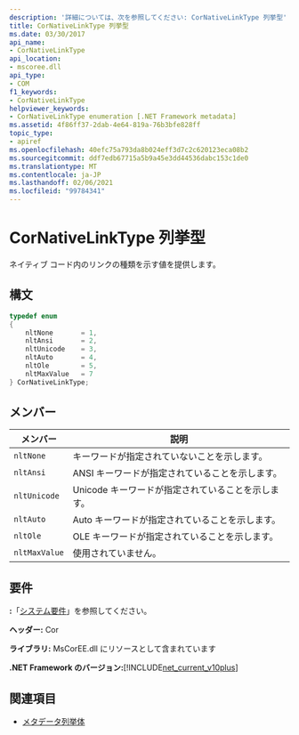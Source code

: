 ```yaml
---
description: '詳細については、次を参照してください: CorNativeLinkType 列挙型'
title: CorNativeLinkType 列挙型
ms.date: 03/30/2017
api_name:
- CorNativeLinkType
api_location:
- mscoree.dll
api_type:
- COM
f1_keywords:
- CorNativeLinkType
helpviewer_keywords:
- CorNativeLinkType enumeration [.NET Framework metadata]
ms.assetid: 4f86ff37-2dab-4e64-819a-76b3bfe828ff
topic_type:
- apiref
ms.openlocfilehash: 40efc75a793da8b024eff3d7c2c620123eca08b2
ms.sourcegitcommit: ddf7edb67715a5b9a45e3dd44536dabc153c1de0
ms.translationtype: MT
ms.contentlocale: ja-JP
ms.lasthandoff: 02/06/2021
ms.locfileid: "99784341"
---
```

# <a name="cornativelinktype-enumeration"></a>CorNativeLinkType 列挙型

ネイティブ コード内のリンクの種類を示す値を提供します。  
  
## <a name="syntax"></a>構文  
  
```cpp  
typedef enum
{  
    nltNone       = 1,  
    nltAnsi       = 2,  
    nltUnicode    = 3,  
    nltAuto       = 4,  
    nltOle        = 5,  
    nltMaxValue   = 7  
} CorNativeLinkType;  
```  
  
## <a name="members"></a>メンバー  
  
|メンバー|説明|  
|------------|-----------------|  
|`nltNone`|キーワードが指定されていないことを示します。|  
|`nltAnsi`|ANSI キーワードが指定されていることを示します。|  
|`nltUnicode`|Unicode キーワードが指定されていることを示します。|  
|`nltAuto`|Auto キーワードが指定されていることを示します。|  
|`nltOle`|OLE キーワードが指定されていることを示します。|  
|`nltMaxValue`|使用されていません。|  
  
## <a name="requirements"></a>要件  

 **:**「[システム要件](../../get-started/system-requirements.md)」を参照してください。  
  
 **ヘッダー:** Cor  
  
 **ライブラリ:** MsCorEE.dll にリソースとして含まれています  
  
 **.NET Framework のバージョン:**[!INCLUDE[net_current_v10plus](../../../../includes/net-current-v10plus-md.md)]  
  
## <a name="see-also"></a>関連項目

- [メタデータ列挙体](metadata-enumerations.md)
